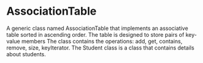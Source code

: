 # AssociationTable
A generic class named AssociationTable that implements an associative table sorted in ascending order. The table is designed to store pairs of key-value members The class contains the operations: add, get, contains, remove, size, keyIterator. The Student class is a class that contains details about students.
